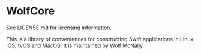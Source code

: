 # WolfCore

See LICENSE.md for licensing information.

This is a library of conveniences for constructing Swift applications in Linux, iOS, tvOS and MacOS. It is maintained by Wolf McNally.
